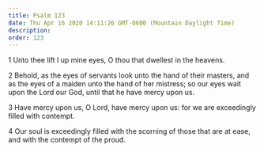 ```yaml
---
title: Psalm 123
date: Thu Apr 16 2020 14:11:26 GMT-0600 (Mountain Daylight Time)
description: 
order: 123
---
```


<p>1 Unto thee lift I up mine eyes, O thou that dwellest in the heavens.</p>
<p>
  2 Behold, as the eyes of servants look unto the hand of their masters, and as
  the eyes of a maiden unto the hand of her mistress; so our eyes wait upon the
  Lord our God, until that he have mercy upon us.
</p>
<p>
  3 Have mercy upon us, O Lord, have mercy upon us: for we are exceedingly
  filled with contempt.
</p>
<p>
  4 Our soul is exceedingly filled with the scorning of those that are at ease,
  and with the contempt of the proud.
</p>
